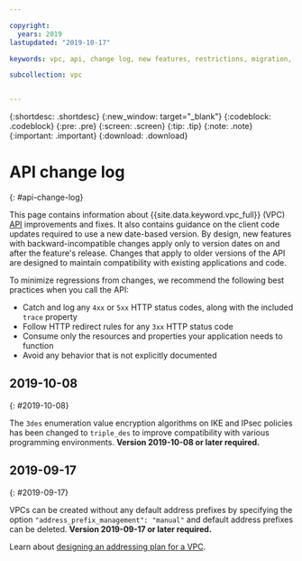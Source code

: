 ```yaml
---

copyright:
  years: 2019
lastupdated: "2019-10-17"

keywords: vpc, api, change log, new features, restrictions, migration, generation 2, gen2,

subcollection: vpc


---
```


{:shortdesc: .shortdesc}
{:new_window: target="_blank"}
{:codeblock: .codeblock}
{:pre: .pre}
{:screen: .screen}
{:tip: .tip}
{:note: .note}
{:important: .important}
{:download: .download}


# API change log
{: #api-change-log}

This page contains information about {{site.data.keyword.vpc_full}} (VPC) [API](https://{DomainName}/apidocs/vpc-on-classic) improvements and fixes. It also contains guidance on the client code updates required to use a new date-based version. By design, new features with backward-incompatible changes apply only to version dates on and after the feature's release. Changes that apply to older versions of the API are designed to maintain compatibility with existing applications and code.

To minimize regressions from changes, we recommend the following best practices when you call the API:

* Catch and log any `4xx` or `5xx` HTTP status codes, along with the included `trace` property
* Follow HTTP redirect rules for any `3xx` HTTP status code
* Consume only the resources and properties your application needs to function
* Avoid any behavior that is not explicitly documented

## 2019-10-08
{: #2019-10-08}

The `3des` enumeration value encryption algorithms on IKE and IPsec policies has been changed to `triple_des` to improve compatibility with various programming environments. **Version 2019-10-08 or later required.**

## 2019-09-17
{: #2019-09-17}

VPCs can be created without any default address prefixes by specifying the option `"address_prefix_management": "manual"` and default address prefixes can be deleted. **Version 2019-09-17 or later required.**

Learn about [designing an addressing plan for a VPC](/docs/vpc-on-classic-network?topic=vpc-on-classic-network-vpc-addressing-plan-design).
